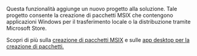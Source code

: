 ﻿Questa funzionalità aggiunge un nuovo progetto alla soluzione. Tale progetto consente la creazione di pacchetti MSIX che contengono applicazioni Windows per il trasferimento locale o la distribuzione tramite Microsoft Store.

Scopri di più sulla [creazione di pacchetti MSIX](https://aka.ms/msix) e sulle [app desktop per la creazione di pacchetti.](https://docs.microsoft.com/windows/apps/windows-app-sdk/single-project-msix)
